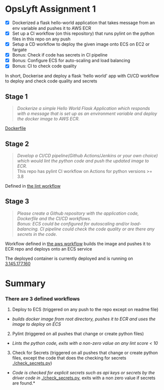 # OpsLyft Assignment 1

- [x] Dockerized a flask hello-world application that takes message from an env variable and pushes it to AWS ECR
- [x] Set up a CI workflow (on this repository) that runs pylint on the python files in this repo on any push 
- [x] Setup a CD workflow to deploy the given image onto ECS on EC2 or fargate
- [x] Bonus: Check if code has secrets in CI pipeline
- [x] Bonus: Configure ECS for auto-scaling and load balancing
- [x] Bonus: CI to check code quality

In short, Dockerise and deploy a flask 'hello world' app with CI/CD workflow to deploy and check code quality and secrets

## Stage 1
> *Dockerize a simple Hello World Flask Application which responds with a message that is set up as an environment variable and deploy the docker image to AWS ECR.*

[Dockerfile](Dockerfile)

## Stage 2
> *Develop a CI/CD pipeline(Github Actions/Jenkins or your own choice) which would lint the python code and push the updated image to ECR.* <br />This repo has pylint CI workflow on Actions for python versions >= 3.8

Defined in [the lint workflow](.github/workflows/pylint.yml)

## Stage 3
> *Please create a Github repository with the application code, Dockerfile and the CI/CD workflows.*<br />*Bonus: ECS could be configured for autoscaling and/or load-balancing. CI pipeline could check the code quality or are there any secrets in the code.*

Workflow defined in [the aws workflow](.github/workflows/aws.yml) builds the image and pushes it to ECR repo and deploys onto an ECS service

The deployed container is currently deployed and is running on [3.145.177.160](http://3.145.177.160:5000/)

# Summary
### There are 3 defined workflows
1. Deploy to ECS (triggered on any push to the repo except on readme file) <br /> 
  - *builds docker image from root directory, pushes it to ECR and uses the image to deploy on ECS* <br />
2. Pylint (triggered on all pushes that change or create python files) <br />
  - *Lints the python code, exits with a non-zero value on any lint score < 10* <br />
3. Check for Secrets (triggered on all pushes that change or create python files, except the code that does the checking for secrets [./check_secrets.py](check_secrets.py)) <br />
  - *Code is checked for explicit secrets such as api keys or secrets by the driver code in* [./check_secrets.py](check_secrets.py), exits with a non zero value if secrets are found.* <br />
